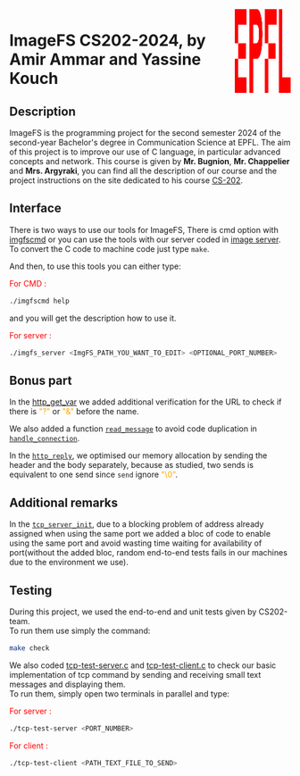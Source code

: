 <img src="done/resources/Pictures/EPFL.png" title="EPFL logo" width="100"  align="right" sizes="auto" alt="2">

# ImageFS CS202-2024, by Amir Ammar and Yassine Kouch

## Description
ImageFS is the programming project for the second semester 2024 of the second-year Bachelor's degree in Communication Science 
at EPFL. The aim of this project is to improve our use of C language, in particular advanced concepts and network.
This course is given by **Mr. Bugnion**, **Mr. Chappelier** and **Mrs. Argyraki**, you can find all the description of our course and the project instructions on the site
dedicated to his course [CS-202](https://projprogsys-epfl.github.io/
).

## Interface
There is two ways to use our tools for ImageFS, There is cmd option with [imgfscmd](imgfscmd.c) or you can use the tools with our server coded in [image server](imgfs_server.c).
To convert the C code to machine code just type ```make```.

And then, to use this tools you can either type: 


<font color="red">For CMD : </font>
```bash
./imgfscmd help 
```
and you will get the description how to use it.

<font color="red">For server : </font>
```bash
./imgfs_server <ImgFS_PATH_YOU_WANT_TO_EDIT> <OPTIONAL_PORT_NUMBER>
```

## Bonus part
In the [http_get_var](http_prot.c) we added additional verification for the URL to check if there is <font color="orange">"?"</font> or <font color="orange">"&"</font> before the name.

We also added a function [```read_message```](http_net.c) to avoid code duplication in [```handle_connection```](http_net.c).

In the [```http_reply```](http_net.c), we optimised our memory allocation by sending the header and the body separately, because as studied, two sends is equivalent to one send since ```send``` ignore <font color="orange">"\0"</font>.

## Additional remarks
In the [```tcp_server_init```](socket_layer.c), due to a blocking problem of address already assigned when using the same port we added a bloc of code to enable using the same port and avoid wasting time waiting for availability of port(without the added bloc, random end-to-end tests fails in our machines due to the environment we use).

## Testing
During this project, we used the end-to-end and unit tests given by CS202-team.\
To run them use simply the command:
```bash
make check
```
We also coded [tcp-test-server.c](tcp-test-server.c) and [tcp-test-client.c](tcp-test-client.c) to check our basic implementation of tcp command by sending and receiving small text messages and displaying them.\
To run them, simply open two terminals in parallel and type:

<font color="red">For server : </font>
```bash
./tcp-test-server <PORT_NUMBER>
```
<font color="red">For client : </font>
```bash
./tcp-test-client <PATH_TEXT_FILE_TO_SEND>
```

